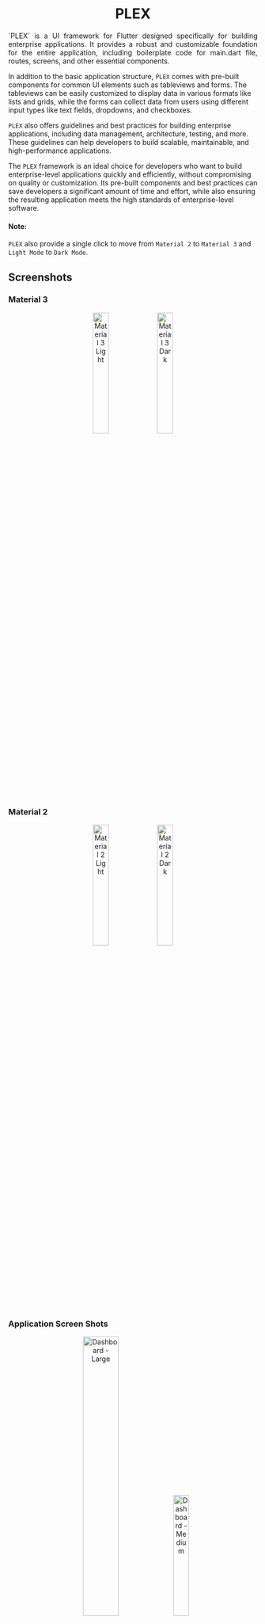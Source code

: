 # <div style="text-align: center;">PLEX</div>

<p style="text-align: justify;">
`PLEX` is a UI framework for Flutter designed specifically for building enterprise applications. It provides a robust and customizable foundation for the entire application, including boilerplate code for main.dart file, routes, screens, and other essential components.

In addition to the basic application structure, `PLEX` comes with pre-built components for common UI elements such as tableviews and forms. The tableviews can be easily customized to display data in various formats like lists and grids, while the forms can collect data from users using different
input
types like text fields, dropdowns, and checkboxes.

`PLEX` also offers guidelines and best practices for building enterprise applications, including data management, architecture, testing, and more. These guidelines can help developers to build scalable, maintainable, and high-performance applications.

The `PLEX` framework is an ideal choice for developers who want to build enterprise-level applications quickly and efficiently, without compromising on quality or customization. Its pre-built components and best practices can save developers a significant amount of time and effort, while also
ensuring
the resulting application meets the high standards of enterprise-level software.
</p>

#### Note:

`PLEX` also provide a single click to move from `Material 2` to `Material 3` and `Light Mode` to `Dark Mode`.

## Screenshots

### Material 3

<div style="text-align: center;">
<img alt="Material 3 Light" src="https://raw.githubusercontent.com/rehmnabdul/plex/main/screenshots/img_2.png"  width="25%" title="Material 3 Light"/>
<img alt="Material 3 Dark" src="https://raw.githubusercontent.com/rehmnabdul/plex/main/screenshots/img_4.png" width="25%" title="Material 3 Dark">
</div>

### Material 2

<div style="text-align: center;">
<img alt="Material 2 Light" src="https://raw.githubusercontent.com/rehmnabdul/plex/main/screenshots/img_1.png" width="25%" title="Material 2 Light"/>
<img alt="Material 2 Dark" src="https://raw.githubusercontent.com/rehmnabdul/plex/main/screenshots/img_3.png" width="25%" title="Material 2 Dark">
</div>

### Application Screen Shots

<div style="text-align: center;">
<img alt="Dashboard - Large" src="https://raw.githubusercontent.com/rehmnabdul/plex/main/screenshots/app/1.png" width="38%" title="Dashboard - Large"/>
<img alt="Dashboard - Medium" src="https://raw.githubusercontent.com/rehmnabdul/plex/main/screenshots/app/2.png" width="25%" title="Dashboard - Medium">
</div>

<div style="text-align: center;">
<img alt="Dashboard - Mobile" src="https://raw.githubusercontent.com/rehmnabdul/plex/main/screenshots/app/3.png" width="25%" title="Dashboard - Mobile"/>
<img alt="Dashboard Drawer - Mobile" src="https://raw.githubusercontent.com/rehmnabdul/plex/main/screenshots/app/4.png" width="25%" title="Dashboard Drawer - Mobile">
</div>

<div style="text-align: center;">
<img alt="Paginated Table" src="https://raw.githubusercontent.com/rehmnabdul/plex/main/screenshots/app/5.png" width="25%" title="Paginated Table"/>
<img alt="Updatable Widget" src="https://raw.githubusercontent.com/rehmnabdul/plex/main/screenshots/app/6.png" width="25%" title="Updatable Widget">
</div>

<div style="text-align: center;">
<img alt="Plex Form" src="https://raw.githubusercontent.com/rehmnabdul/plex/main/screenshots/app/7.png" width="25%" title="Plex Form"/>
<img alt="Drop Down Fields" src="https://raw.githubusercontent.com/rehmnabdul/plex/main/screenshots/app/8.png" width="25%" title="Drop Down Fields">
</div>

<div style="text-align: center;">
<img alt="Drop Down Fields" src="https://raw.githubusercontent.com/rehmnabdul/plex/main/screenshots/app/9.png" width="45%" title="Drop Down Fields"/>
<img alt="Navigation Menu - Theme Options" src="https://raw.githubusercontent.com/rehmnabdul/plex/main/screenshots/app/10.png" width="45%" title="Navigation Menu - Theme Options">
</div>

<div style="text-align: center;">
<img alt="Auto Dark Mode" src="https://raw.githubusercontent.com/rehmnabdul/plex/main/screenshots/app/11.png" width="70%" title="Auto Dark Mode"/>
<img alt="Auto Dark Mode" src="https://raw.githubusercontent.com/rehmnabdul/plex/main/screenshots/app/12.png" width="18%" title="Auto Dark Mode">
</div>

## Features

1. Create boilerplate code for an **Application**
2. Built in login screen
3. Built in User session manager
4. Free useful widgets
5. Free useful utilities
6. Built in screens and pages
7. Builtin form builder from model class
8. Code Generation For Models i.e. `copy()` and `asString()` method generation.
9. Dependency Injection based on TAGs.
10. Support `MVVM` pattern by providing `PlexViewModel` to help reduce boilerplate code and useful features 

## Getting started

Install the `plex` in your application.

## Usage

## Widgets

1. `PlexWidget` 
   - Updatable widget and controlled by a controller. Replaces the use of BLoC or provider pattern
2. `PlexDataTable`
   - View Data in a tabular form. Sort By Any Column, Search By Any Column, Export as Excel builtin functions
3. `PlexInputWidget`
   - Simple Widget to create a `TextInputField`, `DropdownField`, `DatePickerField` and `MultiSelectionFiel`
   - There are lots of features available for each field
4. `PlexFormWidget`
   - Extend any model class with `PlexForm` and `override` method `getFields()` and configure UI fields. All the form layout will be created automatically.
5. `PlexLoader`
   - Show loading anywhere in application by displaying widget `PlexLoader`
6. `PlexShimmer`
   - Show shimmer widget when data is loading by displaying widget `PlexShimmer`

#### PlexInputWidget

###### Usage

```dart
/// Input Types
/// PlexInputWidgetType.typeInput
/// PlexInputWidgetType.typeDropdown
/// PlexInputWidgetType.typeDate
/// PlexInputWidgetType.typeButton

PlexInputWidget(
    title: "Username / Email",
    
    type: PlexInputWidgetType.typeInput,
    inputHint: "Enter Your Email or Username",
    inputController: usernameController,
    inputOnChange: (value) {},
    inputOnSubmit: (value) {},
    inputAction: TextInputAction.go,
    inputKeyboardType: TextInputType.name,
    isPassword: false,
    
    dropdownItemOnSelect: (item) {},
    dropdownItemAsString: (item) => item.toString(),
    dropdownItems: const ["Data"],
    dropdownAsyncItems: Future(() => ["Data"]),
    dropdownSelectionController: PlexWidgetController(),
    dropDownLeadingIcon: (item) => const Icon(Icons.add),
    dropdownItemWidget: (item) => const Text("Data"),
    dropdownOnSearch: (query, item) { return true; },
    dropdownCustomOnTap: () {},
    
    buttonClick: ,
    buttonIcon: ,
    buttonColor: ,
    
    useMargin: ,
    margin: ,
    fieldColor: ,
    editable: ,
    helperText: ,
)
```

#### Persistent Storage

```dart
//Only initialize if you are not using PlexApp 
//and using PlexDb separately
PlexDb.initialize();

PlexDb.instance.setString("Key", "Value");
PlexDb.instance.getString("Key");

PlexDb.instance.setBool("Key", true);
PlexDb.instance.getBool("Key");
```

### Messaging

```dart
BuildContext context;
context.showSnackBar("Your Message...");
```

### Utils

#### Dimension Utilities
```dart
Dim.mini          //Dimension of 2
Dim.smallest      //Dimension of 4
Dim.small         //Dimension of 8
Dim.medium        //Dimension of 16
Dim.large         //Dimension of 32
```

#### Spacing Utilities
```dart
spaceMini()       //Widget with height width 2
spaceSmallest()   //Widget with height width 4
spaceSmall()      //Widget with height width 8
spaceMedium()     //Widget with height width 16
space(Any Double) //Widget with custom height anf width
```

#### Console Utilities
```dart
console("Your Message In Console", '(optional) enable print in release build')
```

#### Widget Utilities
```dart
createWidget((){
  //Any Calculation or Custom Logic Here...
  return Container();
})
```

#### Async Utilities
```dart
//This will delay your code for 500 millis then do the work
//Usefully when you want to execute a task after navigation or when UI is still building
delay(() {
  //Your Logic Here
  return 'Any Object';
})

runAsync(() {
  //Your Logic Here will be Asynchronously run
  return "Any Object"
})
```

#### List Utilities
```dart
//List.sort() doesn't return anything so we need a extra line to sort the list og type T
//You can use this method to sort and use in one single line
List<T> result = List<T>.sortAndReturn();

//Will return a Map<Key, List<T>> by grouping the list on some condition
Map<String, List<User>> usersByCities = List<User>.groupBy((user) {
  return user.city;
});
```

#### String Utils
```dart
/// "2012-02-27"
/// "2012-02-27 13:27:00"
/// "2012-02-27 13:27:00.123456789z"
/// "2012-02-27 13:27:00,123456789z"
/// "20120227 13:27:00"
/// "20120227T132700"
/// "20120227"
/// "+20120227"
/// "2012-02-27T14Z"
/// "2012-02-27T14+00:00"
/// "-123450101 00:00:00 Z": in the year -12345.
/// "2002-02-27T14:00:00-0500"
/// "2002-02-27T19:00:00Z"

DateTime time = "2012-02-27 13:27:00".toDate();
```

#### DateTime Utilities
```dart
var dateInString = DateTime.now().toDDMMMHHmmss();
var dateInString = DateTime.now().toMMMDDYYYY();

//Convert DateTime to String in custom format
var dateInString = DateTime.now().toFormattedString("hh:mm:ss a");

// Will return the time difference in hours or minutes or in seconds 
var timeDifference = "20120227 13:27:00".toDate().getDifferenceString();
```

-------------------------------------------------------------------------------------------

### Code Generation

Update your code like below:

##### 1. Dependency
   Add Dev Dependency in the `pubspec.yaml`
```yaml
dev_dependencies:
  # Other Dev Dependencies
  build_runner: 2.4.8
  # Other Dev Dependencies
```

#### 2. Code Changes
```dart
import 'package:plex/plex_annotations/plex_annotations.dart';

/// 1. Add part file path in the file, name of the file 
///    must be same as your model class file
part 'order.plex.dart';


/// 2. Annotate the model class with [plexAnnotationModel]
@plexAnnotationModel
class Order {
  late String name;
  late String id;
  late List<String> names;
  late double amount;

  /// 3. Create an empty constructor with no argument in the model
  Order();
}
```

#### 3. Terminal Command
Run the following command in terminal of main directory of project

```commandline
flutter pub run build_runner build --delete-conflicting-outputs
```

-------------------------------------------------------------------------------------------


### Dependency Injection

You can use dependency injection as below:

##### 1. Inject Dependencies
```dart
///Test Model Class
class Model {
  int modelId;
  String modelTitle;
  
  const Model(this.modelId, this.modelTitle);
}

/// Inject Singleton Object, You can use optional tag in it also
injectSingleton(Model(1, "Singleton Model"));

/// Inject Singleton Object Lazy, You can use optional tag in it also
injectSingletonLazy((parm) => const Model(1, parm["title"]), tag: "singleton_model");

/// Inject Factory Object that will be created everytime, You can use optional tag in it also
injectFactory((parm) => Model(2, parm["title"]), tag: "factory_model");
```

##### 2. Get Dependencies
```dart
///Get the SINGLETON model like this
var singletonModel = fromPlex<Model>();

///Get the LAZY SINGLETON model like this
///With optional {parm} to be used by builder
var singletonModelLazy = fromPlex<Model>(tag: "singleton_model", parm: { "title": "Test Model"});

///Get the Factory model like this
///With optional {parm} to be used by builder 
var factoryModel = fromPlex<Model>(parm: { "title": "Test Model"});
```

------


### MVVM Usage

You can use MVVM ViewModel as below:

##### 1. Create Your Screen i.e. `HomeScreen`:
```dart

class HomeScreen extends PlexScreen {} 

class _HomeScreenState extends PlexState<HomeScreen> {
  
  showBottomSheet() {
    ///Example
    ///Show Bottom Sheet Logic Here
  }
}
```

##### 2. Create `ViewModel` Your Screen `HomeScreen`:
```dart
class HomeScreenViewModel extends PlexViewModel<HomeScreen, _HomeScreenState>{
   /// Mode All Youe Data Access Logic Here
   
   exampleFunction() {
     showLoading();
     hideLoading();
     
     toast('Your Message');
     toastDelayed('Your Message');
     
     ///state will be of type `_HomeScreenState`
     ///So you can call any function or access any field from '_HomeScreenState'
     state?.showBottomSheet();
   }
}
```

##### 3. Initialize `ViewModel` of any Screen and Use in `_HomeScreenState`

```dart
class _HomeScreenState extends PlexState<HomeScreen> {
  
  /// If using Plex Dependency Injection
  /// i.e. injectSingleton(HomeScreenViewModel());
  var viewModel = fromPlex<HomeScreenViewModel>();
  
  ///Or Simply by creating object of view model
  var viewModel = HomeScreenViewModel();
  
  initState() {
    super.initState();
    viewModel.setState(this);
  }
  
  ///Other Logic and Functions
  ///....
          
  showBottomSheet() {
    ///Example
    ///Show Bottom Sheet Logic Here
  }
}
```

------

### Complete Example of Using PlexApp

- You can also see example project to see the whole project usage in action.

```dart
import 'package:flutter/material.dart';
import 'package:plex/plex_networking/plex_networking.dart';
import 'package:plex/plex_package.dart';
import 'package:plex/plex_route.dart';
import 'package:plex/plex_screens/plex_dashboard_screen.dart';
import 'package:plex/plex_screens/plex_login_screen.dart';
import 'package:plex/plex_user.dart';
import 'package:plex/plex_widgets/plex_data_table.dart';
import 'package:plex_app/screens/home_screen.dart';
import 'package:plex_app/screens/second_screen.dart';

class Routes {
  static const dashboardScreen = "/dashboard";
  static const secondScreen = "/second";
}

class AppUser extends PlexUser {
  late String email;
  late String userName;
  List<String>? rules;

  AppUser.init({required this.email, required this.userName, this.rules});
 
  @override
  String? getPictureUrl() {
    return "https://images.pexels.com/photos/631317/pexels-photo-631317.jpeg";
  }

  @override
  String getLoggedInEmail() => email;

  @override
  List<String>? getLoggedInRules() => rules;

  @override
  String getLoggedInUsername() => userName;

  @override
  String getLoggedInFullName() => userName;

  @override
  Map<String, dynamic> toJson() {
    final map = <String, dynamic>{};
    map['userName'] = userName;
    map['email'] = email;
    map['rules'] = rules;
    return map;
  }

  AppUser.fromJson(Map<String, dynamic> map) {
    userName = map["userName"];
    email = map["email"];
    rules = map["rules"];
  }
}

void main() async {
  getTableData() => [
    [
      PlexDataCell.text("1"),
      PlexDataCell.text("First"),
      PlexDataCell.text("Person"),
      PlexDataCell.text("EMP953312RT"),
      PlexDataCell.text("Software Engineer"),
      PlexDataCell.text("Grade"),
      PlexDataCell.custom(
        "First Company Pvt. Ltd",
        const DataCell(
          Text("First Company Pvt. Ltd", style: TextStyle(color: Colors.brown)),
        ),
      ),
    ],
    [
      PlexDataCell.text("2"),
      PlexDataCell.text("Second"),
      PlexDataCell.text("Person"),
      PlexDataCell.text("EMP95313RT"),
      PlexDataCell.text("Software Engineer"),
      PlexDataCell.text("Scale"),
      PlexDataCell.custom(
        "Second Company Pvt. Ltd",
        const DataCell(
          Text("Second Company Pvt. Ltd", style: TextStyle(color: Colors.green)),
        ),
      )
    ],
  ];

  ///Setting Theme First Method : Customized Theme
  PlexTheme.appTheme = ThemeData(
     useMaterial3: true,
     colorSchemeSeed: const Color(0xFF26A9E1),
  );
  
  runApp(PlexApp(
     ///Setting Theme Second Method : Theme By Color
     // themeFromColor: const Color(0xFF26A9E1),
     ///Setting Theme Third Method : Theme By Image
     // themeFromImage: const AssetImage("assets/img.png"),
    appInfo: PlexAppInfo(
      title: "Auto Backup",
      appLogo: const Icon(Icons.account_balance),
      appLogoDark: const Icon(Icons.account_balance, color: Colors.white),
      initialRoute: Routes.dashboardScreen,
      versionCode: 1,
      versionName: "v1.0.0",
    ),
    useAuthorization: true,
    onInitializationComplete: () {
      PlexNetworking.instance.allowBadCertificateForHTTPS();
    },
    loginConfig: PlexLoginConfig(
      debugUsername: 'test',
      debugPassword: 'password',
      additionalWidgetsTop: (context) => const Text("Login Screen"),
      additionalWidgetsBottom: (context) => const Text("Login Screen End"),
      onLogin: (context, email, password) async {
        return AppUser.init(userName: "Abdur Rahman", email: "ar@mail.com");
      },
      userFromJson: (userData) {
        return AppUser.fromJson(userData);
      },
    ),
    dashboardConfig: PlexDashboardConfig(
      disableExpandNavigationRail: false,
      disableNavigationRail: false,
      disableBottomNavigation: false,
      showThemeSwitch: true,
      showBrightnessSwitch: true,
      showMaterialSwitch: true,
      appbarActions: [
        MenuItemButton(
          leadingIcon: const Icon(Icons.abc_outlined),
          child: const Text("ABC"),
          onPressed: () {},
        ),
        MenuItemButton(
          leadingIcon: const Icon(Icons.account_tree_outlined),
          child: const Text("Tree"),
          onPressed: () {},
        ),
        MenuItemButton(
          leadingIcon: const Icon(Icons.account_balance_outlined),
          child: const Text("Balance"),
          onPressed: () {},
        ),
      ],
      dashboardScreens: [
        PlexRoute(
          route: Routes.dashboardScreen,
          category: "Tables",
          title: "Data Table Widget Usage",
          shortTitle: 'Data Table',
          logo: const Icon(Icons.account_balance_outlined),
          screen: (context) => PlexDataTable(
            enableSearch: true,
            enablePrint: true,
            onRefresh: () {
              getTableData();
            },
            headerTextStyle: const TextStyle(fontWeight: FontWeight.bold),
            headerBackground: Colors.redAccent,
            border: TableBorder.all(color: Colors.black12),
            columns: [
              PlexDataCell.text("Id"),
              PlexDataCell.text("First Name"),
              PlexDataCell.text("Last Name"),
              PlexDataCell.text("Emp Code"),
              PlexDataCell.text("Designation"),
              PlexDataCell.text("Grade"),
              PlexDataCell.text("Company"),
            ],
            rows: List.empty(), //getTableData(),
          ),
        ),
        PlexRoute(
          route: "/paginated-table",
          category: "Paginated Tables",
          title: "Paginated Data Table",
          shortTitle: 'Paginated Table',
          logo: const Icon(Icons.account_balance_outlined),
          screen: (context) => PlexDataTableWithPages(
            columns: [
              PlexDataCell.text("Id"),
              PlexDataCell.text("First Name"),
              PlexDataCell.text("Last Name"),
              PlexDataCell.text("Emp Code"),
              PlexDataCell.text("Designation"),
              PlexDataCell.text("Grade"),
              PlexDataCell.text("Company"),
            ],
            rows: getTableData(),
          ),
        ),
        PlexRoute(
          route: "/update-widget",
          title: "Updatable Widget Usage",
          shortTitle: 'Updatable Widget',
          logo: const Icon(Icons.browser_updated),
          screen: (context) => const UpdatableScreen(),
        ),
        PlexRoute(
          route: "/form-usage",
          title: "Form Widget Usage",
          shortTitle: 'Form Widget',
          logo: const Icon(Icons.format_align_center),
          screen: (context) => const FormUsageScreen(),
        ),
      ],
    ),
  ));
}
```
